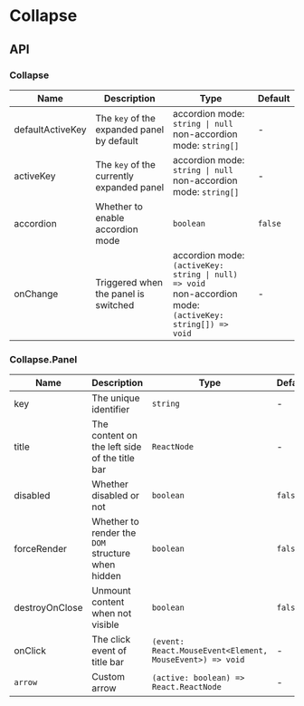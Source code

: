 # Collapse

<code src="./demos/demo1.tsx"></code>

## API

### Collapse

| Name             | Description                                | Type                                                                                                             | Default |
| ---------------- | ------------------------------------------ | ---------------------------------------------------------------------------------------------------------------- | ------- |
| defaultActiveKey | The `key` of the expanded panel by default | accordion mode: `string \| null` <br/>non-accordion mode: `string[]`                                             | -       |
| activeKey        | The `key` of the currently expanded panel  | accordion mode: `string \| null` <br/>non-accordion mode: `string[]`                                             | -       |
| accordion        | Whether to enable accordion mode           | `boolean`                                                                                                        | `false` |
| onChange         | Triggered when the panel is switched       | accordion mode: `(activeKey: string \| null) => void` <br /> non-accordion mode: `(activeKey: string[]) => void` | -       |

### Collapse.Panel

| Name           | Description                                       | Type                                                     | Default |
| -------------- | ------------------------------------------------- | -------------------------------------------------------- | ------- |
| key            | The unique identifier                             | `string`                                                 | -       |
| title          | The content on the left side of the title bar     | `ReactNode`                                              | -       |
| disabled       | Whether disabled or not                           | `boolean`                                                | `false` |
| forceRender    | Whether to render the `DOM` structure when hidden | `boolean`                                                | `false` |
| destroyOnClose | Unmount content when not visible                  | `boolean`                                                | `false` |
| onClick        | The click event of title bar                      | `(event: React.MouseEvent<Element, MouseEvent>) => void` | -       |
| `arrow`        | Custom arrow                                      | `(active: boolean) => React.ReactNode`                   | -       |
